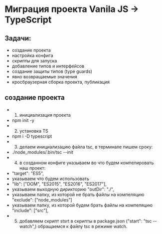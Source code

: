 # Миграция проекта Vanila JS -> TypeScript

## Задачи:
- создание проекта
- настройка конфига
- скрипты для запуска
- добавление типов и интерфейсов
- создание защиты типов (type guards)
- явно возвращаемые значения
- кросбраузерная сборка проекта, публикация

## создание проекта
- 1. инициализация проекта
- npm init -y
- 2. установка TS
- npm i -D typescript
- 3. делаем инициализацию файла tsc, в терминале пишем сроку: 
- ./node_modules/.bin/tsc --init
- 4. в созданном конфиге указываем во что будем компелировать наш проект:
- "target": "ES5",
- указываем что будем использовать
- "lib": ["DOM", "ES2015", "ES2016", "ES2017"],
- указываем выходную дирикторию "outDir": "./",
- указываем папку, из которой не брать файлы на компеляцию "exclude": ["node_modules"]
- указываем папку, из которой будем брать файлы на компеляцию "include": ["src"],
- 5. добавляем скрипт stsrt в скрипты в package.json ("start": "tsc --watch",) обращаемся к файлу tsc в режиме watch.
